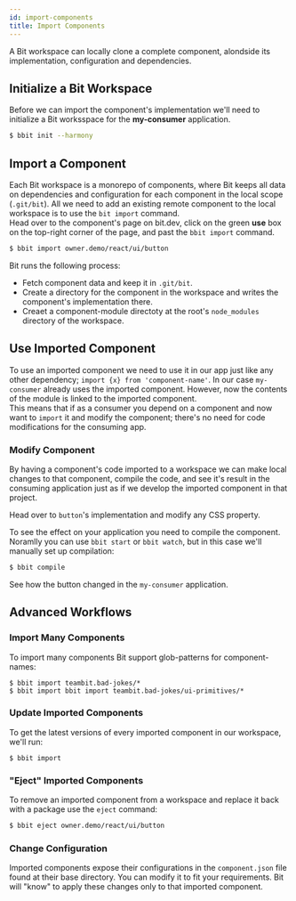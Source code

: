 ```yaml
---
id: import-components
title: Import Components
---
```


A Bit workspace can locally clone a complete component, alondside its implementation, configuration and dependencies.

## Initialize a Bit Workspace

Before we can import the component's implementation we'll need to initialize a Bit worksspace for the **my-consumer** application.

```sh
$ bbit init --harmony
```

## Import a Component

Each Bit workspace is a monorepo of components, where Bit keeps all data on dependencies and configuration for each component in the local scope (`.git/bit`). All we need to add an existing remote component to the local workspace is to use the `bit import` command.  
Head over to the component's page on bit.dev, click on the green **use** box on the top-right corner of the page, and past the `bbit import` command.

```sh
$ bbit import owner.demo/react/ui/button
```

Bit runs the following process:

* Fetch component data and keep it in `.git/bit`.
* Create a directory for the component in the workspace and writes the component's implementation there.
* Creaet a component-module directoty at the root's `node_modules` directory of the workspace.

## Use Imported Component

To use an imported component we need to use it in our app just like any other dependency; `import {x} from 'component-name'`. In our case `my-consumer` already uses the imported component. However, now the contents of the module is linked to the imported component.  
This means that if as a consumer you depend on a component and now want to `import` it and modify the component; there's no need for code modifications for the consuming app.

### Modify Component

By having a component's code imported to a workspace we can make local changes to that component, compile the code, and see it's result in the consuming application just as if we develop the imported component in that project.

Head over to `button`'s implementation and modify any CSS property.

To see the effect on your application you need to compile the component. Noramlly you can use `bbit start` or `bbit watch`, but in this case we'll manually set up compilation:

```sh
$ bbit compile
```

See how the button changed in the `my-consumer` application.

## Advanced Workflows

### Import Many Components

To import many components Bit support glob-patterns for component-names:

```shell
$ bbit import teambit.bad-jokes/*
$ bbit import bbit import teambit.bad-jokes/ui-primitives/*
```

### Update Imported Components

To get the latest versions of every imported component in our workspace, we'll run:

```shell
$ bbit import
```

### "Eject" Imported Components

To remove an imported component from a workspace and replace it back with a package use the `eject` command:

```sh
$ bbit eject owner.demo/react/ui/button
```

### Change Configuration

Imported components expose their configurations in the `component.json` file found at their base directory. You can modify it to fit your requirements. Bit will "know" to apply these changes only to that imported component.
